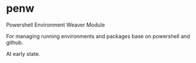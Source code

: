 # penw

Powershell Environment Weaver Module

For managing running environments and packages base on powershell and github.

At early state.